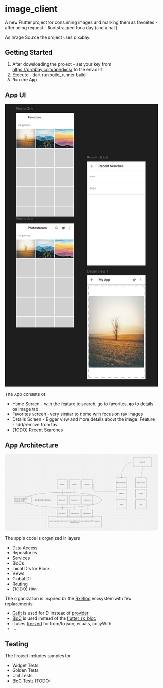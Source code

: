 # image_client

A new Flutter project for consuming images and marking them as favorites - after being request - Bootstrapped for a day (and a half).

As Image Source the project uses pixabay.

## Getting Started

1. After downloading the project - set your key from https://pixabay.com/api/docs/ to the env.dart
2. Execute - dart run build_runner build
3. Run the App

## App UI

![App UI](app_ui.png)

The App consists of:

- Home Screen - with the feature to search, go to favorites, go to details on image tab
- Favorites Screen - very similar to Home with focus on fav images
- Details Screen - Bigger view and more details about the image. Feature - add/remove from fav.
- (TODO) Recent Searches

## App Architecture

![App Architecture](architecture.png)

The app's code is organized in layers 

- Data Access
- Repositories
- Services
- BloCs
- Local DIs for Blocs
- Views
- Global DI
- Routing
- (TODO) I18n

The organization is inspired by the [Rx Bloc](https://pub.dev/packages/rx_bloc) ecosystem with few replacements.
- [GetIt](https://pub.dev/packages/get_it) is used for DI instead of [provider](https://pub.dev/packages/provider)
- [BloC](https://pub.dev/packages/bloc)  is used instead of the [flutter_rx_bloc](https://pub.dev/packages/flutter_rx_bloc)
- it uses [freezed](https://pub.dev/packages/freezed) for from/to json, equals, copyWith 
- ...

## Testing

The Project includes samples for 
- Widget Tests
- Golden Tests
- Unit Tests
- BloC Tests (TODO)

